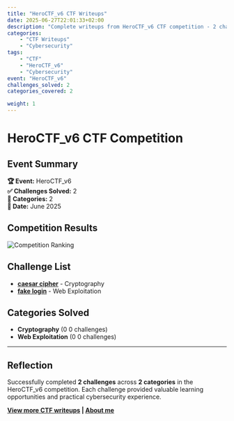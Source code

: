 ```yaml
---
title: "HeroCTF_v6 CTF Writeups"
date: 2025-06-27T22:01:33+02:00
description: "Complete writeups from HeroCTF_v6 CTF competition - 2 challenges solved across 2 categories"
categories:
    - "CTF Writeups"
    - "Cybersecurity"
tags:
    - "CTF"
    - "HeroCTF_v6"
    - "Cybersecurity"
event: "HeroCTF_v6"
challenges_solved: 2
categories_covered: 2

weight: 1
---
```


# HeroCTF_v6 CTF Competition

## Event Summary

**🏆 Event:** HeroCTF_v6  
**✅ Challenges Solved:** 2  
**🎯 Categories:** 2  
**📅 Date:** June 2025

## Competition Results

![Competition Ranking](/images/ctf/heroctf-v6/rank.png)

## Challenge List

- **[caesar cipher](/ctf/heroctf-v6/caesar-cipher/)** - Cryptography
- **[fake login](/ctf/heroctf-v6/fake-login/)** - Web Exploitation


## Categories Solved

- **Cryptography** (0
0 challenges)
- **Web Exploitation** (0
0 challenges)

---

## Reflection

Successfully completed **2 challenges** across **2 categories** in the HeroCTF_v6 competition. Each challenge provided valuable learning opportunities and practical cybersecurity experience.

**[View more CTF writeups](/ctf) | [About me](/about)**

